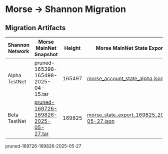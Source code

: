 # Morse -> Shannon Migration

## Migration Artifacts

| Shannon Network | Morse MainNet Snapshot                                                                                                      | Height | Morse MainNet State Export                                                               | Morse TestNet Snapshot                                                                                                                                          | Height | Morse TestNet State Export                                                                       | `MsgImportMorseClaimableAccounts`                                                                       |
| --------------- | --------------------------------------------------------------------------------------------------------------------------- | ------ | ---------------------------------------------------------------------------------------- | --------------------------------------------------------------------------------------------------------------------------------------------------------------- | ------ | ------------------------------------------------------------------------------------------------ | ------------------------------------------------------------------------------------------------------- |
| Alpha TestNet   | pruned-165398-165498-2025-04-15.tar                                                                                         | 165497 | [morse_account_state_alpha.json](./morse_account_state_alpha.json)                       | N/A                                                                                                                                                             | N/A    | N/A                                                                                              | [msg_import_morse_accounts_alpha.json](./msg_import_morse_accounts_alpha.json)                          |
| Beta TestNet    | [pruned-169726-169826-2025-05-27.tar](https://pocket-snapshot.liquify.com/files/pruned/pruned-169726-169826-2025-05-27.tar) | 169825 | [morse_state_export_169825_2025-05-27.json](./morse_state_export_169825_2025-05-27.json) | [morse-testnet-179148-2025-06-01.tar](https://link.storjshare.io/raw/jwuhrvaepamwmqaywx6y57ygxdha/pocket-network-snapshots/morse-testnet-179148-2025-06-01.tar) | 176966 | [morse_testnet_state_export_176966_2025-05-09.json](./morse_state_export_176966_2025-05-09.json) | [msg_import_morse_accounts_m167639_t176966_beta.json](./msg_import_morse_accounts_m167639_t176966.json) |

pruned-169726-169826-2025-05-27
